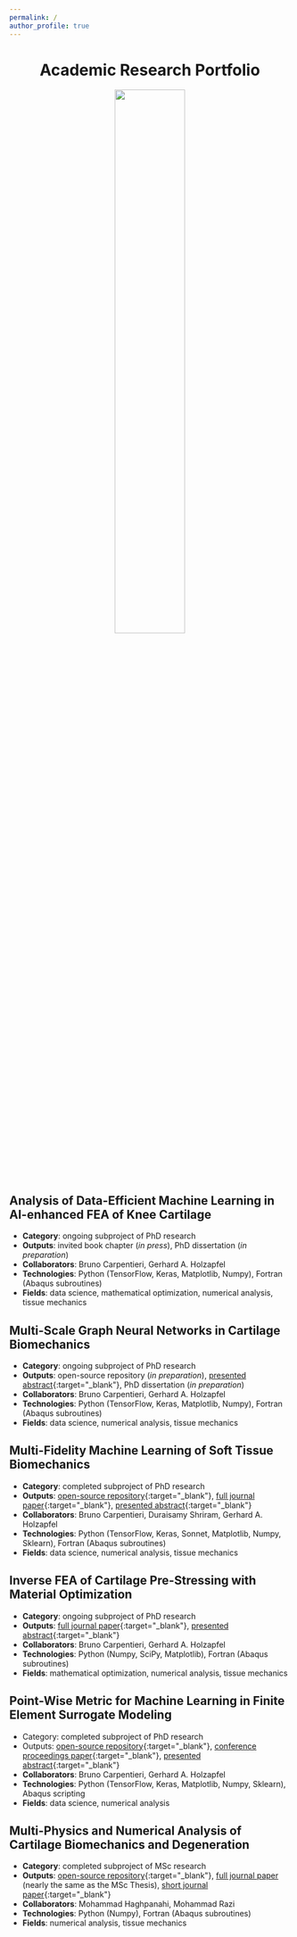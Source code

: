 ```yaml
---
permalink: /
author_profile: true
---
```

<div align="center">
<h1 style="font-size: 2em;">Academic Research Portfolio</h1>
<img src="https://shayansss.github.io/images/wordcloud.png"  width="50%"/>
</div>

## Analysis of Data-Efficient Machine Learning in AI-enhanced FEA of Knee Cartilage
  - **Category**: ongoing subproject of PhD research
  - **Outputs**: invited book chapter (*in press*), PhD dissertation (*in preparation*)
  - **Collaborators**: Bruno Carpentieri, Gerhard A. Holzapfel
  - **Technologies**: Python (TensorFlow, Keras, Matplotlib, Numpy), Fortran (Abaqus subroutines)
  - **Fields**: data science, mathematical optimization, numerical analysis, tissue mechanics

## Multi-Scale Graph Neural Networks in Cartilage Biomechanics
  - **Category**: ongoing subproject of PhD research
  - **Outputs**: open-source repository (*in preparation*), [presented abstract](https://shayansss.github.io/files/2023_05_a_b.pdf){:target="_blank"}, PhD dissertation (*in preparation*)
  - **Collaborators**: Bruno Carpentieri, Gerhard A. Holzapfel
  - **Technologies**: Python (TensorFlow, Keras, Matplotlib, Numpy), Fortran (Abaqus subroutines)
  - **Fields**: data science, numerical analysis, tissue mechanics

## Multi-Fidelity Machine Learning of Soft Tissue Biomechanics
  - **Category**: completed subproject of PhD research
  - **Outputs**: [open-source repository](https://github.com/shayansss/hml){:target="_blank"}, [full journal paper](https://shayansss.github.io/files/2022_09.pdf){:target="_blank"}, [presented abstract](https://shayansss.github.io/files/2021_09_a.pdf){:target="_blank"}
  - **Collaborators**: Bruno Carpentieri, Duraisamy Shriram, Gerhard A. Holzapfel
  - **Technologies**: Python (TensorFlow, Keras, Sonnet, Matplotlib, Numpy, Sklearn), Fortran (Abaqus subroutines)
  - **Fields**: data science, numerical analysis, tissue mechanics

## Inverse FEA of Cartilage Pre-Stressing with Material Optimization
  - **Category**: ongoing subproject of PhD research
  - **Outputs**: [full journal paper](https://shayansss.github.io/files/2021_02.pdf){:target="_blank"}, [presented abstract](https://shayansss.github.io/files/2023_05_a_a.pdf){:target="_blank"}
  - **Collaborators**: Bruno Carpentieri, Gerhard A. Holzapfel
  - **Technologies**: Python (Numpy, SciPy, Matplotlib), Fortran (Abaqus subroutines)
  - **Fields**: mathematical optimization, numerical analysis, tissue mechanics

## Point-Wise Metric for Machine Learning in Finite Element Surrogate Modeling
  - Category: completed subproject of PhD research
  - Outputs: [open-source repository](https://github.com/shayansss/pmse){:target="_blank"}, [conference proceedings paper](https://shayansss.github.io/files/2021_11.pdf){:target="_blank"}, [presented abstract](https://shayansss.github.io/files/2021_10_a.pdf){:target="_blank"}
  - **Collaborators**: Bruno Carpentieri, Gerhard A. Holzapfel
  - **Technologies**: Python (TensorFlow, Keras, Matplotlib, Numpy, Sklearn), Abaqus scripting
  - **Fields**: data science, numerical analysis

## Multi-Physics and Numerical Analysis of Cartilage Biomechanics and Degeneration 
  - **Category**: completed subproject of MSc research
  - **Outputs**: [open-source repository](https://github.com/shayansss/msc){:target="_blank"}, [full journal paper](https://shayansss.github.io/files/2019_09_preprint.pdf{:target="_blank"}) (nearly the same as the MSc Thesis), [short journal paper](https://shayansss.github.io/files/2021_04.pdf){:target="_blank"}
  - **Collaborators**: Mohammad Haghpanahi, Mohammad Razi
  - **Technologies**: Python (Numpy), Fortran (Abaqus subroutines)
  - **Fields**: numerical analysis, tissue mechanics
